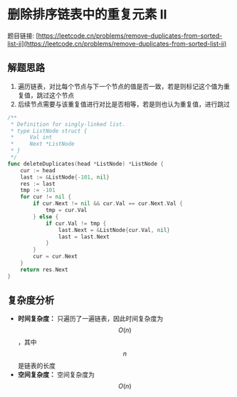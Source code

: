 # 删除排序链表中的重复元素 II

题目链接: [https://leetcode.cn/problems/remove-duplicates-from-sorted-list-ii](https://leetcode.cn/problems/remove-duplicates-from-sorted-list-ii)

## 解题思路

1. 遍历链表，对比每个节点与下一个节点的值是否一致，若是则标记这个值为重复值，跳过这个节点
2. 后续节点需要与该重复值进行对比是否相等，若是则也认为重复值，进行跳过


```go
/**
 * Definition for singly-linked list.
 * type ListNode struct {
 *     Val int
 *     Next *ListNode
 * }
 */
func deleteDuplicates(head *ListNode) *ListNode {
	cur := head
	last := &ListNode{-101, nil}
	res := last
	tmp := -101
	for cur != nil {
		if cur.Next != nil && cur.Val == cur.Next.Val {
			tmp = cur.Val
		} else {
			if cur.Val != tmp {
				last.Next = &ListNode{cur.Val, nil}
				last = last.Next
			}
		}
		cur = cur.Next
	}
	return res.Next
}
```

## 复杂度分析

- **时间复杂度：** 只遍历了一遍链表，因此时间复杂度为 $$O(n)$$，其中 $$n$$ 是链表的长度
- **空间复杂度：** 空间复杂度为 $$O(n)$$